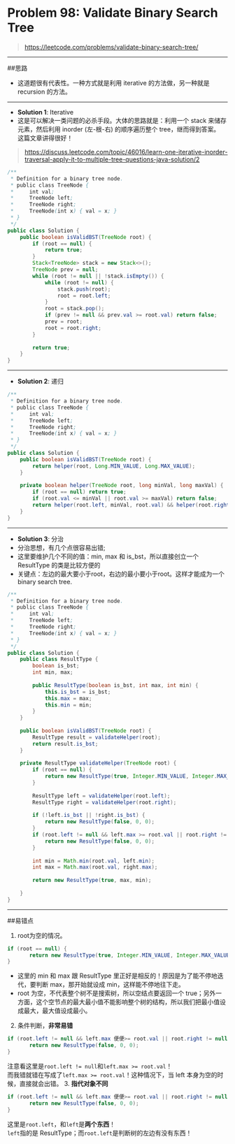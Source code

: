 # Problem 98: Validate Binary Search Tree

> https://leetcode.com/problems/validate-binary-search-tree/

--------------------------
##思路
* 这道题很有代表性。一种方式就是利用 iterative 的方法做，另一种就是 recursion 的方法。

--------------
* **Solution 1**: Iterative 
* 这是可以解决一类问题的必杀手段。大体的思路就是：利用一个 stack 来储存元素，然后利用 inorder (左-根-右) 的顺序遍历整个 tree，继而得到答案。  
这篇文章讲得很好！
>https://discuss.leetcode.com/topic/46016/learn-one-iterative-inorder-traversal-apply-it-to-multiple-tree-questions-java-solution/2

```java
/**
 * Definition for a binary tree node.
 * public class TreeNode {
 *     int val;
 *     TreeNode left;
 *     TreeNode right;
 *     TreeNode(int x) { val = x; }
 * }
 */
public class Solution {
    public boolean isValidBST(TreeNode root) {
        if (root == null) {
            return true;
        }
        Stack<TreeNode> stack = new Stack<>();
        TreeNode prev = null;
        while (root != null || !stack.isEmpty()) {
            while (root != null) {
                stack.push(root);
                root = root.left;
            }
            root = stack.pop();
            if (prev != null && prev.val >= root.val) return false;
            prev = root;
            root = root.right;
        }
        
        return true;
    }
}
```

---------------------
* **Solution 2**: 递归


```java
/**
 * Definition for a binary tree node.
 * public class TreeNode {
 *     int val;
 *     TreeNode left;
 *     TreeNode right;
 *     TreeNode(int x) { val = x; }
 * }
 */
public class Solution {
    public boolean isValidBST(TreeNode root) {
        return helper(root, Long.MIN_VALUE, Long.MAX_VALUE);
    }
    
    private boolean helper(TreeNode root, long minVal, long maxVal) {
        if (root == null) return true;
        if (root.val <= minVal || root.val >= maxVal) return false;
        return helper(root.left, minVal, root.val) && helper(root.right, root.val, maxVal);
    }
}
```



------------
* **Solution 3**: 分治
* 分治思想，有几个点很容易出错;
* 这里要维护几个不同的值：min, max 和 is_bst，所以直接创立一个 ResultType 的类是比较方便的
* 关键点：左边的最大要小于root，右边的最小要小于root。这样才能成为一个 binary search tree.

```java
/**
 * Definition for a binary tree node.
 * public class TreeNode {
 *     int val;
 *     TreeNode left;
 *     TreeNode right;
 *     TreeNode(int x) { val = x; }
 * }
 */
public class Solution {
    public class ResultType {
        boolean is_bst;
        int min, max;
       
        public ResultType(boolean is_bst, int max, int min) {
            this.is_bst = is_bst;
            this.max = max;
            this.min = min;
        }
    }
    
    public boolean isValidBST(TreeNode root) {
        ResultType result = validateHelper(root);
        return result.is_bst;
    }
    
    private ResultType validateHelper(TreeNode root) {
        if (root == null) {
            return new ResultType(true, Integer.MIN_VALUE, Integer.MAX_VALUE);
        }
     
        ResultType left = validateHelper(root.left);
        ResultType right = validateHelper(root.right);
        
        if (!left.is_bst || !right.is_bst) {
            return new ResultType(false, 0, 0);
        }
        if (root.left != null && left.max >= root.val || root.right != null && right.min <= root.val) {
            return new ResultType(false, 0, 0);
        }
        
        int min = Math.min(root.val, left.min);
        int max = Math.max(root.val, right.max);
        
        return new ResultType(true, max, min);
        
    }
}

```
------------------
##易错点

1. root为空的情况。
```java
if (root == null) {
       return new ResultType(true, Integer.MIN_VALUE, Integer.MAX_VALUE);
}
```
* 这里的 min 和 max 跟 ResultType 里正好是相反的！原因是为了能不停地迭代，要判断 max，那开始就设成 min，这样能不停地往下走。
* root 为空，不代表整个树不是搜索树，所以空结点要返回一个 true；另外一方面，这个空节点的最大最小值不能影响整个树的结构，所以我们把最小值设成最大，最大值设成最小。

2. 条件判断，**非常易错**
```java
if (root.left != null && left.max 便便>= root.val || root.right != null && right.min <= root.val) {
       return new ResultType(false, 0, 0);
}
```
注意看这里是```root.left != null```和```left.max >= root.val```！  
而我错就错在写成了```left.max >= root.val```！这种情况下，当 left 本身为空的时候，直接就会出错。
3. **指代对象不同**
```java
if (root.left != null && left.max 便便>= root.val || root.right != null && right.min <= root.val) {
       return new ResultType(false, 0, 0);
}
```
这里是```root.left```，和```left```是**两个东西**！  
```left```指的是 ResultType；而```root.left```是判断树的左边有没有东西！













